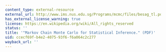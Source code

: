 ```yaml
---
content_type: external-resource
external_url: http://www.ims.nus.edu.sg/Programs/mcmc/files/besag_tl.pdf
has_external_license_warning: true
license: https://en.wikipedia.org/wiki/All_rights_reserved
status: ''
title: '"Markov Chain Monte Carlo for Statistical Inference." (PDF)'
uid: ccecf69f-b4e2-4075-93f6-f6a064c2c277
wayback_url: ''
---
```

